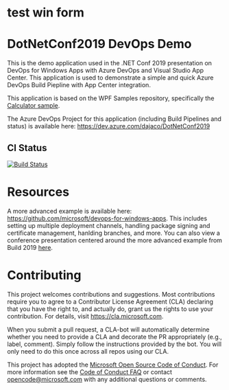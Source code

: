 # test win form

# DotNetConf2019 DevOps Demo
This is the demo application used in the .NET Conf 2019 presentation on DevOps for Windows Apps with Azure DevOps and Visual Studio App Center. This application is used to demonstrate a simple and quick Azure DevOps Build Piepline with App Center integration.

This application is based on the WPF Samples repository, specifically the [Calculator sample](https://github.com/microsoft/WPF-Samples/tree/master/Sample%20Applications/CalculatorDemo).

The Azure DevOps Project for this application (including Build Pipelines and status) is available here: https://dev.azure.com/dajaco/DotNetConf2019

## CI Status
[![Build Status](https://dajaco.visualstudio.com/DotNetConf2019/_apis/build/status/diverdan92.DotNetConf2019?branchName=master)](https://dajaco.visualstudio.com/DotNetConf2019/_build/latest?definitionId=33&branchName=master)

# Resources
A more advanced example is available here: https://github.com/microsoft/devops-for-windows-apps. This includes setting up multiple deployment channels, handling package signing and certificate management, hanlding branches, and more. You can also view a conference presentation centered around the more advanced example from Build 2019 [here](https://www.youtube.com/watch?v=vc2edJW34Ps
).

# Contributing

This project welcomes contributions and suggestions.  Most contributions require you to agree to a
Contributor License Agreement (CLA) declaring that you have the right to, and actually do, grant us
the rights to use your contribution. For details, visit https://cla.microsoft.com.

When you submit a pull request, a CLA-bot will automatically determine whether you need to provide
a CLA and decorate the PR appropriately (e.g., label, comment). Simply follow the instructions
provided by the bot. You will only need to do this once across all repos using our CLA.

This project has adopted the [Microsoft Open Source Code of Conduct](https://opensource.microsoft.com/codeofconduct/).
For more information see the [Code of Conduct FAQ](https://opensource.microsoft.com/codeofconduct/faq/) or
contact [opencode@microsoft.com](mailto:opencode@microsoft.com) with any additional questions or comments.
